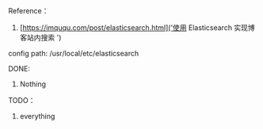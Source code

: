 Reference：
1. [https://imququ.com/post/elasticsearch.html]('使用 Elasticsearch 实现博客站内搜索
')

config path:
/usr/local/etc/elasticsearch

DONE:
1. Nothing

TODO：
1. everything